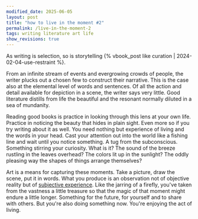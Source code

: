 ```yaml
---
modified_date: 2025-06-05
layout: post
title: "how to live in the moment #2"
permalink: /live-in-the-moment-2
tags: writing literature art life
show_revisions: true
---
```


As writing is selection, so is storytelling {% vbook_post like curation | 2024-02-04-use-restraint %}.
<!--more-->
From an infinite stream of events and evergrowing crowds of people, the writer plucks out a chosen few to construct their narrative.
This is the case also at the elemental level of words and sentences.
Of all the action and detail available for depiction in a scene, the writer says very little.
Good literature distills from life the beautiful and the resonant normally diluted in a sea of mundanity.

Reading good books is practice in looking through this lens at your own life.
Practice in noticing the beauty that hides in plain sight.
Even more so if you try writing about it as well.
You need nothing but experience of living and the words in your head.
Cast your attention out into the world like a fishing line and wait until you notice something.
A tug from the subconscious.
Something stirring your curiosity.
What is it?
The sound of the breeze rustling in the leaves overhead?
The colors lit up in the sunlight?
The oddly pleasing way the shapes of things arrange themselves?

Art is a means for capturing these moments.
Take a picture, draw the scene, put it in words.
What you produce is an observation not of objective reality but of [subjective experience](https://en.wikipedia.org/wiki/Qualia).
Like the jarring of a firefly, you've taken from the vastness a little treasure so that the magic of that moment might endure a little longer.
Something for the future, for yourself and to share with others.
But you're also doing something now.
You're enjoying the act of living.